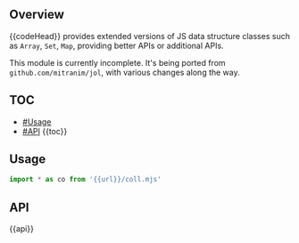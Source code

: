 ## Overview

{{codeHead}} provides extended versions of JS data structure classes such as `Array`, `Set`, `Map`, providing better APIs or additional APIs.

This module is currently incomplete. It's being ported from `github.com/mitranim/jol`, with various changes along the way.

## TOC

* [#Usage](#usage)
* [#API](#api)
{{toc}}

## Usage

```js
import * as co from '{{url}}/coll.mjs'
```

## API

{{api}}
